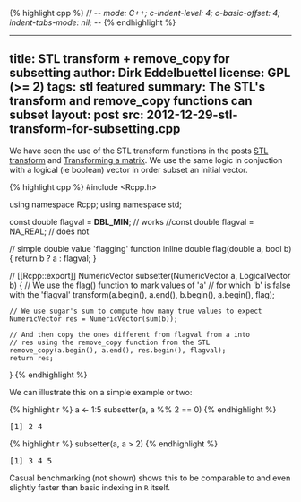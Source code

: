 
{% highlight cpp %}
// -*- mode: C++; c-indent-level: 4; c-basic-offset: 4; indent-tabs-mode: nil; -*-
{% endhighlight %}

---
title: STL transform + remove_copy for subsetting
author: Dirk Eddelbuettel
license: GPL (>= 2)
tags: stl featured
summary: The STL's transform and remove_copy functions can subset
layout: post
src: 2012-12-29-stl-transform-for-subsetting.cpp
---
We have seen the use of the STL transform functions in the posts
[STL transform](../stl-transform) and 
[Transforming a matrix](../transforming-a-matrix).
We use the same logic in conjuction with a logical (ie boolean) 
vector in order subset an initial vector. 



{% highlight cpp %}
#include <Rcpp.h>

using namespace Rcpp;
using namespace std;

const double flagval = __DBL_MIN__; // works
//const double flagval = NA_REAL;   // does not

// simple double value 'flagging' function
inline double flag(double a, bool b) { return b ? a : flagval; }

// [[Rcpp::export]]
NumericVector subsetter(NumericVector a, LogicalVector b) {
    // We use the flag() function to mark values of 'a' 
    // for which 'b' is false with the 'flagval'
    transform(a.begin(), a.end(), b.begin(), a.begin(), flag);

    // We use sugar's sum to compute how many true values to expect
    NumericVector res = NumericVector(sum(b));

    // And then copy the ones different from flagval from a into
    // res using the remove_copy function from the STL
    remove_copy(a.begin(), a.end(), res.begin(), flagval);
    return res;    
}
{% endhighlight %}


We can illustrate this on a simple example or two:

{% highlight r %}
a <- 1:5
subsetter(a, a %% 2 == 0)
{% endhighlight %}



<pre class="output">
[1] 2 4
</pre>



{% highlight r %}
subsetter(a, a > 2)
{% endhighlight %}



<pre class="output">
[1] 3 4 5
</pre>


Casual benchmarking (not shown) shows this to be comparable to and
even slightly faster than basic indexing in `R` itself.
